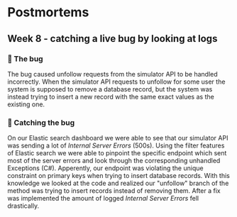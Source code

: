# Postmortems

## Week 8 - catching a live bug by looking at logs

### 🐞 The bug

The bug caused unfollow requests from the simulator API to be handled incorrectly. When the simulator API requests to unfollow for some user the system is supposed to remove a database record, but the system was instead trying to insert a new record with the same exact values as the existing one.

### 🔎 Catching the bug

On our Elastic search dashboard we were able to see that our simulator API was sending a lot of *Internal Server Errors* (500s). Using the filter features of Elastic search we were able to pinpoint the specific endpoint which sent most of the server errors and look through the corresponding unhandled Exceptions (C#). Apperently, our endpoint was violating the unique constraint on primary keys when trying to insert database records. With this knowledge we looked at the code and realized our "unfollow" branch of the method was trying to insert records instead of removing them.
After a fix was implemented the amount of logged *Internal Server Errors* fell drastically.
